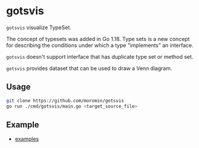 # gotsvis
`gotsvis` visualize TypeSet.

The concept of typesets was added in Go 1.18.
Type sets is a new concept for describing the conditions under which a type "implements" an interface.

`gotsvis` doesn't support interface that has duplicate type set or method set.

`gotsvis` provides dataset that can be used to draw a Venn diagram.

## Usage
```bash
git clone https://github.com/moromin/gotsvis
go run ./cmd/gotsvis/main.go <target_source_file>
```

## Example
- [examples](https://github.com/moromin/gotsvis/tree/main/examples)
